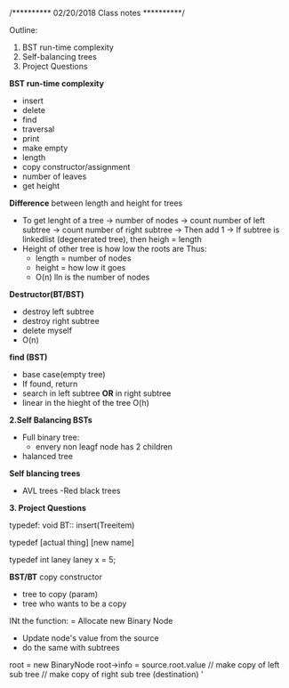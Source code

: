 /**********
02/20/2018
Class notes
**********/


Outline:
1. BST run-time complexity
2. Self-balancing trees
3. Project Questions



**BST run-time complexity**
- insert
- delete
- find
- traversal
- print
- make empty
- length
- copy constructor/assignment
- number of leaves
- get height

**Difference** between length and height for trees 
- To get lenght of a tree -> number of nodes
    -> count number of left subtree
    -> count number of right subtree
    -> Then add 1
    -> If subtree is linkedlist (degenerated tree), then heigh = length
- Height of other tree is how low the roots are
Thus:
    - length = number of nodes
    - height = how low it goes
    - O(n) lln is the number of nodes 

**Destructor(BT/BST)**
- destroy left subtree
- destroy right subtree
- delete myself
- O(n)

**find (BST)**
- base case(empty tree)
- If found, return
- search in left subtree **OR** in right subtree 
- linear in the hieght of the tree 
    O(h)

**2.Self Balancing BSTs**
- Full binary tree:
    - envery non leagf node has 2 children
- halanced tree

**Self blancing trees**
- AVL trees
-Red black trees

**3. Project Questions**

typedef:
void BT:: insert(Treeitem)

typedef [actual thing] [new name]

typedef int laney
laney x = 5;

**BST/BT** copy constructor
- tree to copy (param)
- tree who wants to be a copy

INt the function:
= Allocate new Binary Node
- Update node's value from the source
- do the same with subtrees

root = new BinaryNode
root->info = source.root.value
// make copy of left sub tree
// make copy of right sub tree
(destination)
'